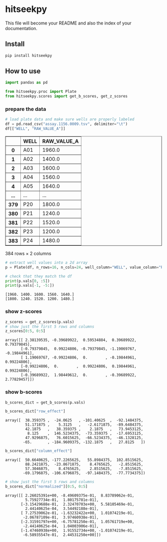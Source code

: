 hitseekpy
================

<!-- WARNING: THIS FILE WAS AUTOGENERATED! DO NOT EDIT! -->

This file will become your README and also the index of your
documentation.

## Install

``` sh
pip install hitseekpy
```

## How to use

``` python
import pandas as pd

from hitseekpy.proc import Plate
from hitseekpy.scores import get_b_scores, get_z_scores
```

### prepare the data

``` python
# load plate data and make sure wells are properly labeled
df = pd.read_csv("assay.1156.0009.tsv", delimiter="\t")
df[["WELL", "RAW_VALUE_A"]]
```

<div>
<style scoped>
    .dataframe tbody tr th:only-of-type {
        vertical-align: middle;
    }

    .dataframe tbody tr th {
        vertical-align: top;
    }

    .dataframe thead th {
        text-align: right;
    }
</style>
<table border="1" class="dataframe">
  <thead>
    <tr style="text-align: right;">
      <th></th>
      <th>WELL</th>
      <th>RAW_VALUE_A</th>
    </tr>
  </thead>
  <tbody>
    <tr>
      <th>0</th>
      <td>A01</td>
      <td>1960.0</td>
    </tr>
    <tr>
      <th>1</th>
      <td>A02</td>
      <td>1400.0</td>
    </tr>
    <tr>
      <th>2</th>
      <td>A03</td>
      <td>1600.0</td>
    </tr>
    <tr>
      <th>3</th>
      <td>A04</td>
      <td>1560.0</td>
    </tr>
    <tr>
      <th>4</th>
      <td>A05</td>
      <td>1640.0</td>
    </tr>
    <tr>
      <th>...</th>
      <td>...</td>
      <td>...</td>
    </tr>
    <tr>
      <th>379</th>
      <td>P20</td>
      <td>1800.0</td>
    </tr>
    <tr>
      <th>380</th>
      <td>P21</td>
      <td>1240.0</td>
    </tr>
    <tr>
      <th>381</th>
      <td>P22</td>
      <td>1520.0</td>
    </tr>
    <tr>
      <th>382</th>
      <td>P23</td>
      <td>1200.0</td>
    </tr>
    <tr>
      <th>383</th>
      <td>P24</td>
      <td>1480.0</td>
    </tr>
  </tbody>
</table>
<p>384 rows × 2 columns</p>
</div>

``` python
# extract well values into a 2d array
p = Plate(df, n_rows=16, n_cols=24, well_column="WELL", value_column="RAW_VALUE_A")

# check that they match the df
print(p.vals[0, :5])
print(p.vals[-1, -5:])
```

    [1960. 1400. 1600. 1560. 1640.]
    [1800. 1240. 1520. 1200. 1480.]

### show z-scores

``` python
z_scores = get_z_scores(p.vals)
# show just the first 5 rows and columns
z_scores[0:5, 0:5]
```

    array([[ 2.38139535, -0.39689922,  0.59534884,  0.39689922,  0.79379845],
           [-0.79379845,  0.99224806, -0.79379845, -1.19069767, -0.19844961],
           [ 1.19069767, -0.99224806,  0.        , -0.19844961,  0.99224806],
           [-0.99224806,  0.        ,  0.99224806,  0.19844961,  0.99224806],
           [-0.39689922,  1.98449612,  0.        , -0.39689922,  2.77829457]])

### show b-scores

``` python
b_scores_dict = get_b_scores(p.vals)
```

``` python
b_scores_dict["row_effect"]
```

    array([  38.359375 ,  -24.0625   , -101.40625  ,  -92.1484375,
             51.171875 ,    5.3125   ,   -2.6171875,  -89.6484375,
             42.1875   ,   38.359375 ,    2.1875   ,   73.9453125,
              8.125    ,  146.5234375,  -73.359375 ,  -17.6953125,
             47.9296875,   76.6015625,  -66.5234375,  -46.1328125,
            -65.       , -184.9609375, -132.1875   ,   27.8125   ])

``` python
b_scores_dict["column_effect"]
```

    array([  50.6640625, -177.2265625,   55.8984375,  102.8515625,
             88.2421875,  -23.8671875,    8.4765625,   -2.8515625,
             57.3046875,    8.4765625,    2.8515625,   -7.8515625,
            -69.1796875, -106.6796875,  -97.1484375,  -77.7734375])

``` python
# show just the first 5 rows and columns
b_scores_dict["normalized"][0:5, 0:5]
```

    array([[ 2.26025391e+00, -8.49609375e-01,  8.83789062e-01,
             5.75927734e-01,  1.80175781e-01],
           [-3.15429688e-01,  2.32470703e+00,  5.58105469e-01,
             2.44140625e-04,  3.54492188e-01],
           [ 7.27539062e-01, -1.63232422e+00,  1.01074219e-01,
            -2.06787109e-01,  3.97460938e-01],
           [-2.31591797e+00, -6.75781250e-01,  1.05761719e+00,
            -2.44140625e-04,  1.04003906e-01],
           [-1.47460938e+00,  1.91552734e+00, -1.01074219e-01,
            -6.58935547e-01,  2.44531250e+00]])
